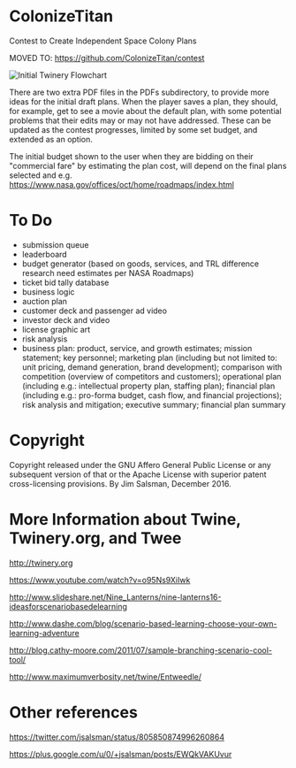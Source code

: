 # ColonizeTitan
Contest to Create Independent Space Colony Plans

MOVED TO: https://github.com/ColonizeTitan/contest

![Initial Twinery Flowchart](https://raw.githubusercontent.com/jsalsman/colonizetitan/master/twinery.png)

There are two extra PDF files in the PDFs subdirectory, to provide more ideas for the initial draft plans. When the player saves a plan, they should, for example, get to see a movie about the default plan, with some potential problems that their edits may or may not have addressed. These can be updated as the contest progresses, limited by some set budget, and extended as an option.

The initial budget shown to the user when they are bidding on their "commercial fare" by estimating the plan cost, will depend on the final plans selected and e.g. https://www.nasa.gov/offices/oct/home/roadmaps/index.html

# To Do
* submission queue
* leaderboard
* budget generator (based on goods, services, and TRL difference research need estimates per NASA Roadmaps)
* ticket bid tally database
* business logic
* auction plan
* customer deck and passenger ad video
* investor deck and video
* license graphic art
* risk analysis
* business plan: product, service, and growth estimates; mission statement; key personnel; marketing plan (including but not limited to: unit pricing, demand generation, brand development); comparison with competition (overview of competitors and customers); operational plan (including e.g.: intellectual property plan, staffing plan); financial plan (including e.g.: pro-forma budget, cash flow, and financial projections); risk analysis and mitigation; executive summary; financial plan summary

# Copyright
Copyright released under the GNU Affero General Public License or any subsequent version of that or the Apache License with superior patent cross-licensing provisions. By Jim Salsman, December 2016.

# More Information about Twine, Twinery.org, and Twee
http://twinery.org

https://www.youtube.com/watch?v=o95Ns9XiIwk

http://www.slideshare.net/Nine_Lanterns/nine-lanterns16-ideasforscenariobasedelearning

http://www.dashe.com/blog/scenario-based-learning-choose-your-own-learning-adventure

http://blog.cathy-moore.com/2011/07/sample-branching-scenario-cool-tool/

http://www.maximumverbosity.net/twine/Entweedle/

# Other references
https://twitter.com/jsalsman/status/805850874996260864

https://plus.google.com/u/0/+jsalsman/posts/EWQkVAKUvur
